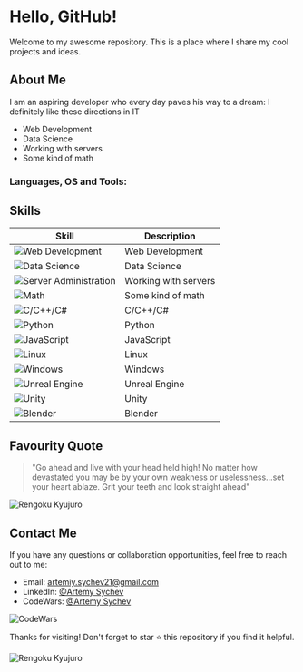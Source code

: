 # Hello, GitHub!

Welcome to my awesome repository. This is a place where I share my cool projects and ideas.

## About Me

I am an aspiring developer who every day paves his way to a dream:
I definitely like these directions in IT

- Web Development
- Data Science
- Working with servers
- Some kind of math

### Languages, OS and Tools:

## Skills

| Skill               | Description                              |
|---------------------|------------------------------------------|
| ![Web Development](web_dev_icon.png)   | Web Development                         |
| ![Data Science](data_science_icon.png) | Data Science                            |
| ![Server Administration](server_icon.png) | Working with servers                  |
| ![Math](math_icon.png)               | Some kind of math                        |
| ![C/C++/C#](ccppcsharp_icon.png)     | C/C++/C#                                 |
| ![Python](https://cdn3.iconfinder.com/data/icons/logos-and-brands-adobe/512/267_Python-512.png)          | Python                                   |
| ![JavaScript](javascript_icon.png)   | JavaScript                               |
| ![Linux](linux_icon.png)             | Linux                                    |
| ![Windows](windows_icon.png)         | Windows                                  |
| ![Unreal Engine](unreal_icon.png)   | Unreal Engine                            |
| ![Unity](unity_icon.png)             | Unity                                    |
| ![Blender](blender_icon.png)         | Blender                                  |


## Favourity Quote

> "Go ahead and live with your head held high! No matter how devastated you may be by your own weakness or uselessness…set your heart ablaze. Grit your teeth and look straight ahead"


![Rengoku Kyujuro](https://media.tenor.com/ButPqvDjPgAAAAAd/rengoku-9th-form.gif)

## Contact Me

If you have any questions or collaboration opportunities, feel free to reach out to me:

- Email: artemiy.sychev21@gmail.com
- LinkedIn: [@Artemy Sychev](https://www.linkedin.com/in/artemy-sychev-803465207/)
- CodeWars: [@Artemy Sychev](https://www.codewars.com/users/Artemy%20Sychev)

![CodeWars](https://www.codewars.com/users/Artemy%20Sychev/badges/large)

Thanks for visiting! Don't forget to star ⭐ this repository if you find it helpful.

![Rengoku Kyujuro](https://media.tenor.com/LLEDRF5f4TMAAAAC/rengoku-vs-akaza.gif)
